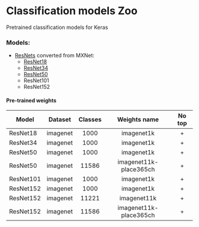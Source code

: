 # Classification models Zoo
Pretrained classification models for Keras

### Models: 
- [ResNets](https://arxiv.org/abs/1512.03385) converted from MXNet:
  - [ResNet18](https://github.com/qubvel/classification_models/blob/master/imgs/graphs/resnet18.png)
  - [ResNet34](https://github.com/qubvel/classification_models/blob/master/imgs/graphs/resnet34.png)
  - [ResNet50](https://github.com/qubvel/classification_models/blob/master/imgs/graphs/resnet50.png)
  - ResNet101
  - ResNet152

#### Pre-trained weights
| Model     | Dataset  | Classes |      Weights name        | No top | 
|-----------|:----------:|:-------:|:----------------------------:|:------:| 
| ResNet18  | imagenet | 1000  |    imagenet1k              | +  | 
| ResNet34  | imagenet | 1000  |    imagenet1k              | +  | 
| ResNet50  | imagenet | 1000  |    imagenet1k              | +  | 
| ResNet50  | imagenet | 11586 |    imagenet11k-place365ch | +  | 
| ResNet101 | imagenet | 1000  |    imagenet1k              | +  | 
| ResNet152 | imagenet | 1000  |    imagenet1k              | +  | 
| ResNet152 | imagenet | 11221 |    imagenet11k             | +  | 
| ResNet152 | imagenet | 11586 |    imagenet11k-place365ch | +  | 
